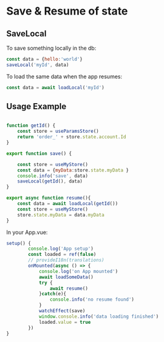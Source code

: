 Save & Resume of state
==

SaveLocal
---

To save something locally in the db:

```javascript
const data = {hello:'world'}
saveLocal('myId', data)
```

To load the same data when the app resumes:

```javascript
const data = await loadLocal('myId')
```

Usage Example
---

```javascript

function getId() {
    const store = useParamsStore()
    return 'order_' + store.state.account.Id
}

export function save() {

    const store = useMyStore()
    const data = {myData:store.state.myData }
    console.info('save', data)
    saveLocal(getId(), data)
}

export async function resume(){
    const data = await loadLocal(getId())
    const store = useMyStore()
    store.state.myData = data.myData
}
```

In your App.vue:

```javascript
setup() {
        console.log('App setup')
        const loaded = ref(false)
        // provideI18n(translations)
        onMounted(async () => {
            console.log('on App mounted')
            await loadSomeData()
            try {
                await resume()
            }catch(e){
                console.info('no resume found')
            }
            watchEffect(save)
            window.console.info('data loading finished')
            loaded.value = true
        })
}
```
